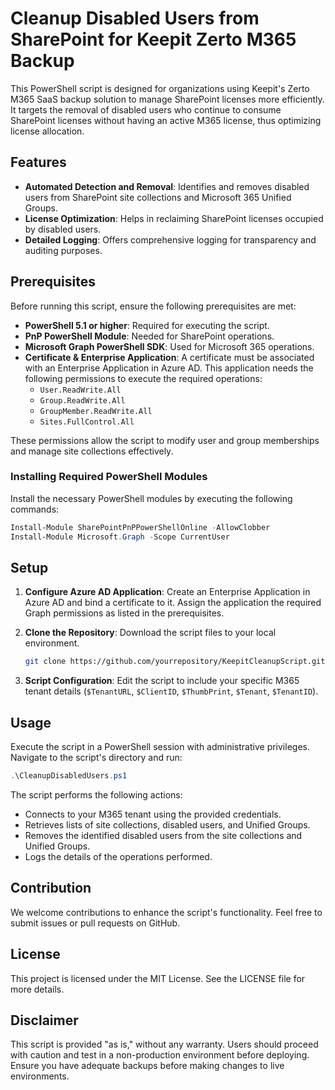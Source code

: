 # Cleanup Disabled Users from SharePoint for Keepit Zerto M365 Backup

This PowerShell script is designed for organizations using Keepit's Zerto M365 SaaS backup solution to manage SharePoint licenses more efficiently. It targets the removal of disabled users who continue to consume SharePoint licenses without having an active M365 license, thus optimizing license allocation.

## Features

- **Automated Detection and Removal**: Identifies and removes disabled users from SharePoint site collections and Microsoft 365 Unified Groups.
- **License Optimization**: Helps in reclaiming SharePoint licenses occupied by disabled users.
- **Detailed Logging**: Offers comprehensive logging for transparency and auditing purposes.

## Prerequisites

Before running this script, ensure the following prerequisites are met:

- **PowerShell 5.1 or higher**: Required for executing the script.
- **PnP PowerShell Module**: Needed for SharePoint operations.
- **Microsoft Graph PowerShell SDK**: Used for Microsoft 365 operations.
- **Certificate & Enterprise Application**: A certificate must be associated with an Enterprise Application in Azure AD. This application needs the following permissions to execute the required operations:
    - `User.ReadWrite.All`
    - `Group.ReadWrite.All`
    - `GroupMember.ReadWrite.All`
    - `Sites.FullControl.All`

These permissions allow the script to modify user and group memberships and manage site collections effectively.

### Installing Required PowerShell Modules

Install the necessary PowerShell modules by executing the following commands:

```powershell
Install-Module SharePointPnPPowerShellOnline -AllowClobber
Install-Module Microsoft.Graph -Scope CurrentUser
```

## Setup

1. **Configure Azure AD Application**: Create an Enterprise Application in Azure AD and bind a certificate to it. Assign the application the required Graph permissions as listed in the prerequisites.

2. **Clone the Repository**: Download the script files to your local environment.

    ```bash
    git clone https://github.com/yourrepository/KeepitCleanupScript.git
    ```

3. **Script Configuration**: Edit the script to include your specific M365 tenant details (`$TenantURL`, `$ClientID`, `$ThumbPrint`, `$Tenant`, `$TenantID`).

## Usage

Execute the script in a PowerShell session with administrative privileges. Navigate to the script's directory and run:

```powershell
.\CleanupDisabledUsers.ps1
```

The script performs the following actions:
- Connects to your M365 tenant using the provided credentials.
- Retrieves lists of site collections, disabled users, and Unified Groups.
- Removes the identified disabled users from the site collections and Unified Groups.
- Logs the details of the operations performed.

## Contribution

We welcome contributions to enhance the script's functionality. Feel free to submit issues or pull requests on GitHub.

## License

This project is licensed under the MIT License. See the LICENSE file for more details.

## Disclaimer

This script is provided "as is," without any warranty. Users should proceed with caution and test in a non-production environment before deploying. Ensure you have adequate backups before making changes to live environments.

